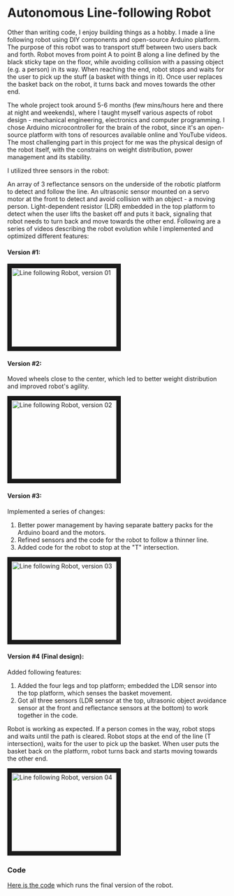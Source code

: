 # Autonomous Line-following Robot
Other than writing code, I enjoy building things as a hobby. I made a line following robot using DIY components and open-source Arduino platform. The purpose of this robot was to transport stuff between two users back and forth. Robot moves from point A to point B along a line defined by the black sticky tape on the floor, while avoiding collision with a passing object (e.g. a person) in its way. When reaching the end, robot stops and waits for the user to pick up the stuff (a basket with things in it). Once user replaces the basket back on the robot, it turns back and moves towards the other end.

The whole project took around 5-6 months (few mins/hours here and there at night and weekends), where I taught myself various aspects of robot design - mechanical engineering, electronics and computer programming. I chose Arduino microcontroller for the brain of the robot, since it's an open-source platform with tons of resources available online and YouTube videos. The most challenging part in this project for me was the physical design of the robot itself, with the constrains on weight distribution, power management and its stability.

I utilized three sensors in the robot:

An array of 3 reflectance sensors on the underside of the robotic platform to detect and follow the line.
An ultrasonic sensor mounted on a servo motor at the front to detect and avoid collision with an object - a moving person.
Light-dependent resistor (LDR) embedded in the top platform to detect when the user lifts the basket off and puts it back, signaling that robot needs to turn back and move towards the other end.
Following are a series of videos describing the robot evolution while I implemented and optimized different features:

#### Version #1:
<a href="http://www.youtube.com/watch?feature=player_embedded&v=7gEEXGK_PbU" target="_blank">
 <img src="https://res.cloudinary.com/marcomontalbano/image/upload/v1596294950/video_to_markdown/images/youtube--7gEEXGK_PbU-c05b58ac6eb4c4700831b2b3070cd403.jpg" alt="Line following Robot, version 01" width="240" height="180" border="10" />
</a>

#### Version #2: 
Moved wheels close to the center, which led to better weight distribution and improved robot's agility.

<a href="http://www.youtube.com/watch?feature=player_embedded&v=8QIpKqybj4Y" target="_blank">
 <img src="https://res.cloudinary.com/marcomontalbano/image/upload/v1596335773/video_to_markdown/images/youtube--8QIpKqybj4Y-c05b58ac6eb4c4700831b2b3070cd403.jpg" alt="Line following Robot, version 02" width="240" height="180" border="10" />
</a>

#### Version #3:
Implemented a series of changes:
1. Better power management by having separate battery packs for the Arduino board and the motors.
2. Refined sensors and the code for the robot to follow a thinner line.
3. Added code for the robot to stop at the "T" intersection.

<a href="http://www.youtube.com/watch?feature=player_embedded&v=9Ct8vHiWc-Q" target="_blank">
 <img src="https://res.cloudinary.com/marcomontalbano/image/upload/v1596336902/video_to_markdown/images/youtube--9Ct8vHiWc-Q-c05b58ac6eb4c4700831b2b3070cd403.jpg" alt="Line following Robot, version 03" width="240" height="180" border="10" />
</a>

#### Version #4 (Final design):
Added following features:
1. Added the four legs and top platform; embedded the LDR sensor into the top platform, which senses the basket movement.
2. Got all three sensors (LDR  sensor at the top, ultrasonic object avoidance sensor at the front and reflectance sensors at the bottom) to work together in the code.

Robot is working as expected. If a person comes in the way, robot stops and waits until the path is cleared. Robot stops at the end of the line (T intersection), waits for the user to pick up the basket. When user puts the basket back on the platform, robot turns back and starts moving towards the other end.

<a href="http://www.youtube.com/watch?feature=player_embedded&v=npnqdeAV6AY" target="_blank">
 <img src="https://res.cloudinary.com/marcomontalbano/image/upload/v1596337079/video_to_markdown/images/youtube--npnqdeAV6AY-c05b58ac6eb4c4700831b2b3070cd403.jpg" alt="Line following Robot, version 04" width="240" height="180" border="10" />
</a>

### Code
[Here is the code](https://github.com/ved-sharma/line-following-robot/blob/master/Line_tracking.ino) which runs the final version of the robot.

